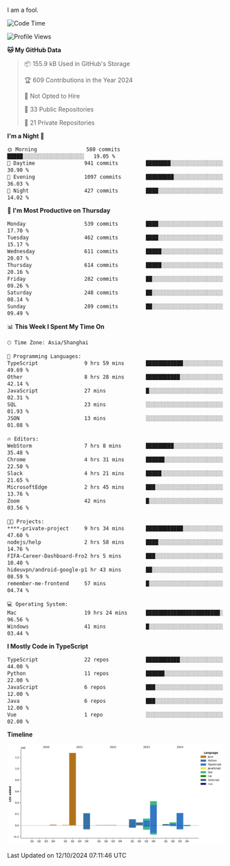 I am a fool.

<!--START_SECTION:waka-->
![Code Time](http://img.shields.io/badge/Code%20Time-1%2C912%20hrs%2040%20mins-blue)

![Profile Views](http://img.shields.io/badge/Profile%20Views-0-blue)

**🐱 My GitHub Data** 

> 📦 155.9 kB Used in GitHub's Storage 
 > 
> 🏆 609 Contributions in the Year 2024
 > 
> 🚫 Not Opted to Hire
 > 
> 📜 33 Public Repositories 
 > 
> 🔑 21 Private Repositories 
 > 
**I'm a Night 🦉** 

```text
🌞 Morning                580 commits         █████░░░░░░░░░░░░░░░░░░░░   19.05 % 
🌆 Daytime                941 commits         ████████░░░░░░░░░░░░░░░░░   30.90 % 
🌃 Evening                1097 commits        █████████░░░░░░░░░░░░░░░░   36.03 % 
🌙 Night                  427 commits         ████░░░░░░░░░░░░░░░░░░░░░   14.02 % 
```
📅 **I'm Most Productive on Thursday** 

```text
Monday                   539 commits         ████░░░░░░░░░░░░░░░░░░░░░   17.70 % 
Tuesday                  462 commits         ████░░░░░░░░░░░░░░░░░░░░░   15.17 % 
Wednesday                611 commits         █████░░░░░░░░░░░░░░░░░░░░   20.07 % 
Thursday                 614 commits         █████░░░░░░░░░░░░░░░░░░░░   20.16 % 
Friday                   282 commits         ██░░░░░░░░░░░░░░░░░░░░░░░   09.26 % 
Saturday                 248 commits         ██░░░░░░░░░░░░░░░░░░░░░░░   08.14 % 
Sunday                   289 commits         ██░░░░░░░░░░░░░░░░░░░░░░░   09.49 % 
```


📊 **This Week I Spent My Time On** 

```text
🕑︎ Time Zone: Asia/Shanghai

💬 Programming Languages: 
TypeScript               9 hrs 59 mins       ████████████░░░░░░░░░░░░░   49.69 % 
Other                    8 hrs 28 mins       ███████████░░░░░░░░░░░░░░   42.14 % 
JavaScript               27 mins             █░░░░░░░░░░░░░░░░░░░░░░░░   02.31 % 
SQL                      23 mins             ░░░░░░░░░░░░░░░░░░░░░░░░░   01.93 % 
JSON                     13 mins             ░░░░░░░░░░░░░░░░░░░░░░░░░   01.08 % 

🔥 Editors: 
WebStorm                 7 hrs 8 mins        █████████░░░░░░░░░░░░░░░░   35.48 % 
Chrome                   4 hrs 31 mins       ██████░░░░░░░░░░░░░░░░░░░   22.50 % 
Slack                    4 hrs 21 mins       █████░░░░░░░░░░░░░░░░░░░░   21.65 % 
MicrosoftEdge            2 hrs 45 mins       ███░░░░░░░░░░░░░░░░░░░░░░   13.76 % 
Zoom                     42 mins             █░░░░░░░░░░░░░░░░░░░░░░░░   03.56 % 

🐱‍💻 Projects: 
****-private-project     9 hrs 34 mins       ████████████░░░░░░░░░░░░░   47.60 % 
nodejs/help              2 hrs 58 mins       ████░░░░░░░░░░░░░░░░░░░░░   14.76 % 
FIFA-Career-Dashboard-Fro2 hrs 5 mins        ███░░░░░░░░░░░░░░░░░░░░░░   10.40 % 
hideuvpn/android-google-p1 hr 43 mins        ██░░░░░░░░░░░░░░░░░░░░░░░   08.59 % 
remember-me-frontend     57 mins             █░░░░░░░░░░░░░░░░░░░░░░░░   04.74 % 

💻 Operating System: 
Mac                      19 hrs 24 mins      ████████████████████████░   96.56 % 
Windows                  41 mins             █░░░░░░░░░░░░░░░░░░░░░░░░   03.44 % 
```

**I Mostly Code in TypeScript** 

```text
TypeScript               22 repos            ███████████░░░░░░░░░░░░░░   44.00 % 
Python                   11 repos            ██████░░░░░░░░░░░░░░░░░░░   22.00 % 
JavaScript               6 repos             ███░░░░░░░░░░░░░░░░░░░░░░   12.00 % 
Java                     6 repos             ███░░░░░░░░░░░░░░░░░░░░░░   12.00 % 
Vue                      1 repo              ░░░░░░░░░░░░░░░░░░░░░░░░░   02.00 % 
```



**Timeline**

![Lines of Code chart](https://raw.githubusercontent.com/VeejaLiu/VeejaLiu/master/assets/bar_graph.png)


 Last Updated on 12/10/2024 07:11:46 UTC
<!--END_SECTION:waka-->
